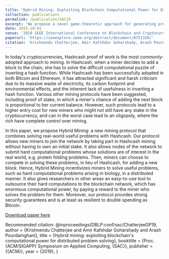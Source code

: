 ```yaml
---
title: "Hybrid Mining: Exploiting Blockchain Computational Power for Distributed Problem Solving"
collection: publications
permalink: /publication/SAC19
excerpt: 'We propose a novel game-theoretic approach for generating provably unmanipulatable pseudorandom numbers on the blockchain.'
date: 2015-10-01
venue: '2019 IEEE International Conference on Blockchain and Cryptocurrency (ICBC)'
paperurl: 'https://ieeexplore.ieee.org/abstract/document/8751326/'
citation: 'Krishnendu Chatterjee, Amir Kafshdar Goharshady, Arash Pourdamghani: Hybrid mining: exploiting blockchain computational power for distributed problem solving. SAC 2019'
---
```

In today's cryptocurrencies, Hashcash proof of work is the most commonly-adopted approach to mining. In Hashcash, when a miner decides to add a block to the chain, she has to solve the difficult computational puzzle of inverting a hash function. While Hashcash has been successfully adopted in both Bitcoin and Ethereum, it has attracted significant and harsh criticism due to its massive waste of electricity, its carbon footprint and environmental effects, and the inherent lack of usefulness in inverting a hash function. Various other mining protocols have been suggested, including proof of stake, in which a miner's chance of adding the next block is proportional to her current balance. However, such protocols lead to a higher entry cost for new miners who might not still have any stake in the cryptocurrency, and can in the worst case lead to an oligopoly, where the rich have complete control over mining.

In this paper, we propose Hybrid Mining: a new mining protocol that combines solving real-world useful problems with Hashcash. Our protocol allows new miners to join the network by taking part in Hashcash mining without having to own an initial stake. It also allows nodes of the network to submit hard computational problems whose solutions are of interest in the real world, e.g. protein folding problems. Then, miners can choose to compete in solving these problems, in lieu of Hashcash, for adding a new block. Hence, Hybrid Mining incentivizes miners to solve useful problems, such as hard computational problems arising in biology, in a distributed manner. It also gives researchers in other areas an easy-to-use tool to outsource their hard computations to the blockchain network, which has enormous computational power, by paying a reward to the miner who solves the problem for them. Moreover, our protocol provides strong security guarantees and is at least as resilient to double spending as Bitcoin.

[Download paper here](https://dl.acm.org/doi/abs/10.1145/3297280.3297319)

Recommended citation: 
@inproceedings{DBLP:conf/sac/ChatterjeeGP19,
  author    = {Krishnendu Chatterjee and
               Amir Kafshdar Goharshady and
               Arash Pourdamghani},
  title     = {Hybrid mining: exploiting blockchain's computational power for distributed
               problem solving},
  booktitle = {Proc. {ACM/SIGAPP} Symposium on Applied Computing,
               {SAC}},
  publisher = {{ACM}},
  year      = {2019},
}
